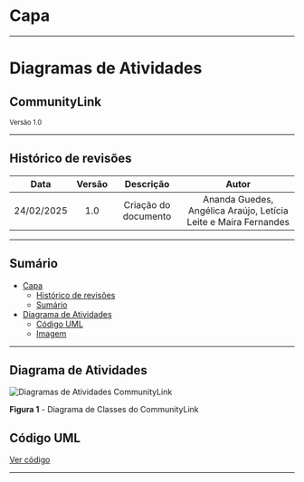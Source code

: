 # Capa

---

<h1>Diagramas de Atividades</h1>

<h2>CommunityLink</h2>

<small>Versão 1.0</small>

---

## Histórico de revisões

|    Data    | Versão |          Descrição          |      Autor       |
| :--------: | :----: | :-------------------------: | :--------------: |
| 24/02/2025 |  1.0   |    Criação do documento     | Ananda Guedes, Angélica Araújo, Letícia Leite e Maira Fernandes |


---

## Sumário

- [Capa](#capa)
  - [Histórico de revisões](#histórico-de-revisões)
  - [Sumário](#sumário)
- [Diagrama de Atividades](#diagrama-de-classes)
  - [Código UML](#código-uml)
  - [Imagem](#imagem)

---
## Diagrama de Atividades
![Diagramas de Atividades CommunityLink](/imagens/diagrama_de_atividades)

**Figura 1** - Diagrama de Classes do CommunityLink

## Código UML

[Ver código](/uml_diagrama_atividades.md)


---
